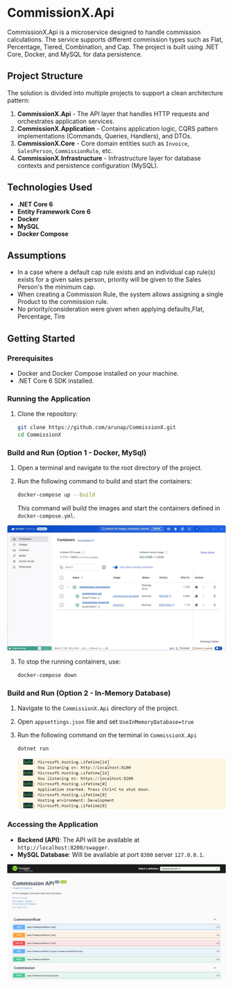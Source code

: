 # CommissionX.Api

CommissionX.Api is a microservice designed to handle commission calculations. The service supports different commission types such as Flat, Percentage, Tiered, Combination, and Cap. The project is built using .NET Core, Docker, and MySQL for data persistence.

## Project Structure

The solution is divided into multiple projects to support a clean architecture pattern:

1. **CommissionX.Api** - The API layer that handles HTTP requests and orchestrates application services.
2. **CommissionX.Application** - Contains application logic, CQRS pattern implementations (Commands, Queries, Handlers), and DTOs.
3. **CommissionX.Core** - Core domain entities such as `Invoice`, `SalesPerson`, `CommissionRule`, etc.
4. **CommissionX.Infrastructure** - Infrastructure layer for database contexts and persistence configuration (MySQL).

## Technologies Used

- **.NET Core 6**
- **Entity Framework Core 6**
- **Docker**
- **MySQL**
- **Docker Compose**

## Assumptions
- In a case where a default cap rule exists and an individual cap rule(s) exists for a given sales person, priority will be given to the Sales Person's the minimum cap.
- When creating a Commission Rule, the system allows assigning a single Product to the commission rule.
- No priority/consideration were given when applying defaults,Flat, Percentage, Tire  

## Getting Started

### Prerequisites

- Docker and Docker Compose installed on your machine.
- .NET Core 6 SDK installed.

### Running the Application

1. Clone the repository:

   ```bash
   git clone https://github.com/arunap/CommissionX.git
   cd CommissionX
   ```

### Build and Run (Option 1 - Docker, MySql)

1. Open a terminal and navigate to the root directory of the project.

2. Run the following command to build and start the containers:

   ```bash
   docker-compose up --build
   ```

   This command will build the images and start the containers defined in `docker-compose.yml`.

![Docker Image](./assets/docker_image.jpg)

3. To stop the running containers, use:

   ```bash
   docker-compose down
   ```

### Build and Run (Option 2 - In-Memory Database)

1. Navigate to the `CommissionX.Api` directory of the project.

2. Open `appsettings.json` file and set `UseInMemoryDatabase=true`

3. Run the following command on the terminal in `CommissionX.Api`

   ```bash
   dotnet run
   ```

   ![dotnet command](./assets/dotnet_run_for_in_memory.jpg)

### Accessing the Application

- **Backend (API)**: The API will be available at `http://localhost:8200/swagger`.
- **MySQL Database**: Will be available at port `8300` server `127.0.0.1`.

![Swagger Api Document](./assets/swagger_api_docs.jpg)
